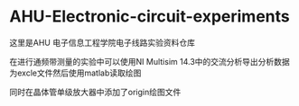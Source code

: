 # AHU-Electronic-circuit-experiments

这里是AHU 电子信息工程学院电子线路实验资料仓库

在进行通频带测量的实验中可以使用NI Multisim 14.3中的交流分析导出分析数据为excle文件然后使用matlab读取绘图

同时在晶体管单级放大器中添加了origin绘图文件
